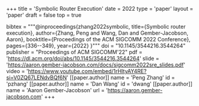 +++
title = 'Symbolic Router Execution'
date = 2022
type = 'paper'
layout = 'paper'
draft = false
top = true

bibtex = """@inproceedings{zhang2022symbolic,
  title={Symbolic router execution},
  author={Zhang, Peng and Wang, Dan and Gember-Jacobson, Aaron},
  booktitle={Proceedings of the ACM SIGCOMM 2022 Conference},
  pages={336--349},
  year={2022}
}"""
doi = "10.1145/3544216.3544264"
publisher = "Proceedings of ACM SIGCOMM'22"
pdf = 'https://dl.acm.org/doi/abs/10.1145/3544216.3544264'
slide = 'https://aaron.gember-jacobson.com/docs/sigcomm2022sre_slides.pdf'
video = 'https://www.youtube.com/embed/1rHItyAY4RE?si=V0ZQ67LENdvBQf6N'
[[paper.author]]
    name = 'Peng Zhang'
    id = 'pzhang'
[[paper.author]]
    name = 'Dan Wang'
    id = 'dwang'
[[paper.author]]
    name = 'Aaron Gember-Jacobson'
    url = 'https://aaron.gember-jacobson.com'
+++
